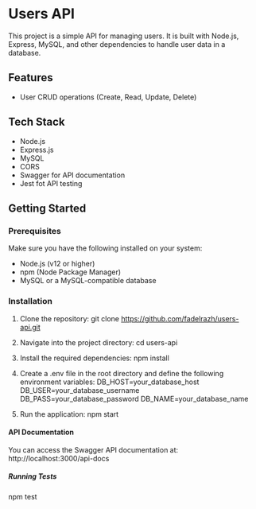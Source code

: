 # Users API

This project is a simple API for managing users. It is built with Node.js, Express, MySQL, and other dependencies to handle user data in a database.

## Features

- User CRUD operations (Create, Read, Update, Delete)

## Tech Stack

- Node.js
- Express.js
- MySQL
- CORS
- Swagger for API documentation
- Jest fot API testing

## Getting Started

### Prerequisites

Make sure you have the following installed on your system:

- Node.js (v12 or higher)
- npm (Node Package Manager)
- MySQL or a MySQL-compatible database

### Installation

1. Clone the repository:
   git clone https://github.com/fadelrazh/users-api.git

2. Navigate into the project directory:
   cd users-api

3. Install the required dependencies:
   npm install

4. Create a .env file in the root directory and define the following environment variables:
   DB_HOST=your_database_host
   DB_USER=your_database_username
   DB_PASS=your_database_password
   DB_NAME=your_database_name

5. Run the application:
   npm start

#### API Documentation

You can access the Swagger API documentation at:
http://localhost:3000/api-docs

##### Running Tests

npm test
